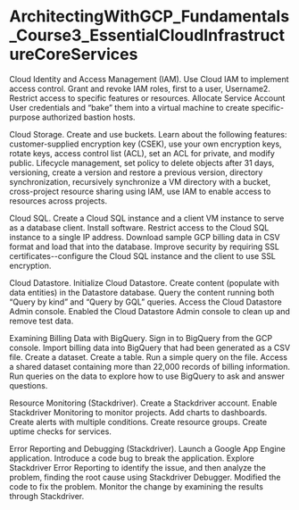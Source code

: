 # ArchitectingWithGCP_Fundamentals_Course3_EssentialCloudInfrastructureCoreServices

Cloud Identity and Access Management (IAM).  Use Cloud IAM to implement access control. Grant and revoke IAM roles, first to a user, Username2.  Restrict access to specific features or resources.  Allocate Service Account User credentials and “bake” them into a virtual machine to create specific-purpose authorized bastion hosts.   



Cloud Storage.  Create and use buckets. Learn about the following features:  customer-supplied encryption key (CSEK), use your own encryption keys, rotate keys, access control list (ACL), set an ACL for private, and modify public. Lifecycle management, set policy to delete objects after 31 days, versioning, create a version and restore a previous version, directory synchronization, recursively synchronize a VM directory with a bucket, cross-project resource sharing using IAM, use IAM to enable access to resources across projects.   



Cloud SQL.  Create a Cloud SQL instance and a client VM instance to serve as a database client. Install software.  Restrict access to the Cloud SQL instance to a single IP address.  Download sample GCP billing data in CSV format and load that into the database.  Improve security by requiring SSL certificates--configure the Cloud SQL instance and the client to use SSL encryption.   



Cloud Datastore.  Initialize Cloud Datastore.  Create content (populate with data entities) in the Datastore database.  Query the content running both “Query by kind” and “Query by GQL” queries.  Access the Cloud Datastore Admin console.  Enabled the Cloud Datastore Admin console to clean up and remove test data.   



Examining Billing Data with BigQuery.  Sign in to BigQuery from the GCP console. Import billing data into BigQuery that had been generated as a CSV file. Create a dataset. Create a table.  Run a simple query on the file.  Access a shared dataset containing more than 22,000 records of billing information. Run queries on the data to explore how to use BigQuery to ask and answer questions.   



Resource Monitoring (Stackdriver).  Create a Stackdriver account. Enable Stackdriver Monitoring to monitor projects. Add charts to dashboards. Create alerts with multiple conditions. Create resource groups. Create uptime checks for services.   



Error Reporting and Debugging (Stackdriver).  Launch a Google App Engine application.  Introduce a code bug to break the application.  Explore Stackdriver Error Reporting to identify the issue, and then analyze the problem, finding the root cause using Stackdriver Debugger.  Modified the code to fix the problem. Monitor the change by examining the results through Stackdriver.
